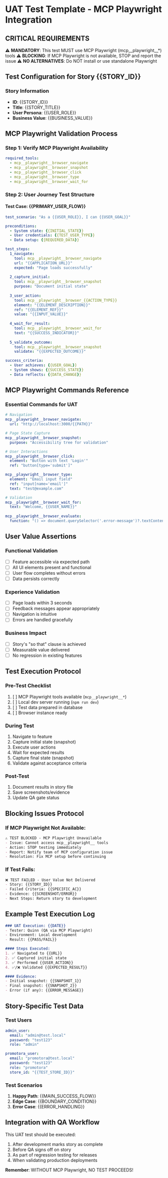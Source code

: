 # UAT Test Template - MCP Playwright Integration

## CRITICAL REQUIREMENTS
⚠️ **MANDATORY**: This test MUST use MCP Playwright (mcp__playwright__*) tools
⚠️ **BLOCKING**: If MCP Playwright is not available, STOP and report the issue
⚠️ **NO ALTERNATIVES**: Do NOT install or use standalone Playwright

## Test Configuration for Story {{STORY_ID}}

### Story Information
- **ID**: {{STORY_ID}}
- **Title**: {{STORY_TITLE}}
- **User Persona**: {{USER_ROLE}}
- **Business Value**: {{BUSINESS_VALUE}}

## MCP Playwright Validation Process

### Step 1: Verify MCP Playwright Availability
```yaml
required_tools:
  - mcp__playwright__browser_navigate
  - mcp__playwright__browser_snapshot
  - mcp__playwright__browser_click
  - mcp__playwright__browser_type
  - mcp__playwright__browser_wait_for
```

### Step 2: User Journey Test Structure

#### Test Case: {{PRIMARY_USER_FLOW}}
```yaml
test_scenario: "As a {{USER_ROLE}}, I can {{USER_GOAL}}"

preconditions:
  - System state: {{INITIAL_STATE}}
  - User credentials: {{TEST_USER_TYPE}}
  - Data setup: {{REQUIRED_DATA}}

test_steps:
  1_navigate:
    tool: mcp__playwright__browser_navigate
    url: "{{APPLICATION_URL}}"
    expected: "Page loads successfully"
    
  2_capture_initial:
    tool: mcp__playwright__browser_snapshot
    purpose: "Document initial state"
    
  3_user_action:
    tool: mcp__playwright__browser_{{ACTION_TYPE}}
    element: "{{ELEMENT_DESCRIPTION}}"
    ref: "{{ELEMENT_REF}}"
    value: "{{INPUT_VALUE}}"
    
  4_wait_for_result:
    tool: mcp__playwright__browser_wait_for
    text: "{{SUCCESS_INDICATOR}}"
    
  5_validate_outcome:
    tool: mcp__playwright__browser_snapshot
    validate: "{{EXPECTED_OUTCOME}}"

success_criteria:
  - User achieves: {{USER_GOAL}}
  - System shows: {{SUCCESS_STATE}}
  - Data reflects: {{DATA_CHANGE}}
```

## MCP Playwright Commands Reference

### Essential Commands for UAT
```yaml
# Navigation
mcp__playwright__browser_navigate:
  url: "http://localhost:3000/{{PATH}}"

# Page State Capture
mcp__playwright__browser_snapshot:
  purpose: "Accessibility tree for validation"

# User Interactions
mcp__playwright__browser_click:
  element: "Button with text 'Login'"
  ref: "button[type='submit']"

mcp__playwright__browser_type:
  element: "Email input field"
  ref: "input[name='email']"
  text: "test@example.com"

# Validation
mcp__playwright__browser_wait_for:
  text: "Welcome, {{USER_NAME}}"
  
mcp__playwright__browser_evaluate:
  function: "() => document.querySelector('.error-message')?.textContent"
```

## User Value Assertions

### Functional Validation
- [ ] Feature accessible via expected path
- [ ] All UI elements present and functional
- [ ] User flow completes without errors
- [ ] Data persists correctly

### Experience Validation  
- [ ] Page loads within 3 seconds
- [ ] Feedback messages appear appropriately
- [ ] Navigation is intuitive
- [ ] Errors are handled gracefully

### Business Impact
- [ ] Story's "so that" clause is achieved
- [ ] Measurable value delivered
- [ ] No regression in existing features

## Test Execution Protocol

### Pre-Test Checklist
1. [ ] MCP Playwright tools available (`mcp__playwright__*`)
2. [ ] Local dev server running (`npm run dev`)
3. [ ] Test data prepared in database
4. [ ] Browser instance ready

### During Test
1. Navigate to feature
2. Capture initial state (snapshot)
3. Execute user actions
4. Wait for expected results
5. Capture final state (snapshot)
6. Validate against acceptance criteria

### Post-Test
1. Document results in story file
2. Save screenshots/evidence
3. Update QA gate status

## Blocking Issues Protocol

### If MCP Playwright Not Available:
```markdown
⚠️ TEST BLOCKED - MCP Playwright Unavailable
- Issue: Cannot access mcp__playwright__ tools
- Action: STOP testing immediately
- Report: Notify team of MCP configuration issue
- Resolution: Fix MCP setup before continuing
```

### If Test Fails:
```markdown
❌ TEST FAILED - User Value Not Delivered
- Story: {{STORY_ID}}
- Failed Criteria: {{SPECIFIC_AC}}
- Evidence: {{SCREENSHOT/ERROR}}
- Next Steps: Return story to development
```

## Example Test Execution Log

```markdown
### UAT Execution: {{DATE}}
- Tester: Quinn (QA via MCP Playwright)
- Environment: Local development
- Result: {{PASS/FAIL}}

#### Steps Executed:
1. ✅ Navigated to {{URL}}
2. ✅ Captured initial state
3. ✅ Performed {{USER_ACTION}}
4. ✅/❌ Validated {{EXPECTED_RESULT}}

#### Evidence:
- Initial snapshot: {{SNAPSHOT_1}}
- Final snapshot: {{SNAPSHOT_2}}
- Error (if any): {{ERROR_MESSAGE}}
```

## Story-Specific Test Data

### Test Users
```yaml
admin_user:
  email: "admin@test.local"
  password: "test123"
  role: "admin"

promotora_user:
  email: "promotora@test.local"  
  password: "test123"
  role: "promotora"
  store_id: "{{TEST_STORE_ID}}"
```

### Test Scenarios
1. **Happy Path**: {{MAIN_SUCCESS_FLOW}}
2. **Edge Case**: {{BOUNDARY_CONDITION}}
3. **Error Case**: {{ERROR_HANDLING}}

## Integration with QA Workflow

This UAT test should be executed:
1. After development marks story as complete
2. Before QA signs off on story
3. As part of regression testing for releases
4. When validating production deployments

**Remember**: WITHOUT MCP Playwright, NO TEST PROCEEDS!
